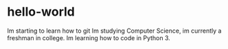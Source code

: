 # hello-world
Im starting to learn how to git 
Im studying Computer Science, im currently a freshman in college. Im learning how to code in Python 3. 
